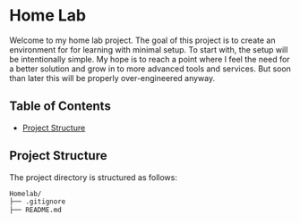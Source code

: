 # Home Lab

Welcome to my home lab project. The goal of this project is to create an environment for for learning with minimal setup.
To start with, the setup will be intentionally simple. My hope is to reach a point where I feel the need for a better
solution and grow in to more advanced tools and services. But soon than later this will be properly over-engineered anyway.

## Table of Contents
- [Project Structure](#project-structure)

## Project Structure

The project directory is structured as follows:
```markdown
Homelab/
├── .gitignore
├── README.md
```
